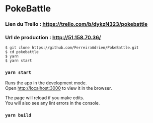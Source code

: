 # PokeBattle

### Lien du Trello : https://trello.com/b/dykzN323/pokebattle

### Url de production : http://51.158.70.36/

```
$ git clone https://github.com/FerreiraAdrien/PokeBattle.git
$ cd pokebattle
$ yarn
$ yarn start
```

### `yarn start`

Runs the app in the development mode.<br />
Open [http://localhost:3000](http://localhost:3000) to view it in the browser.

The page will reload if you make edits.<br />
You will also see any lint errors in the console.

### `yarn build`
